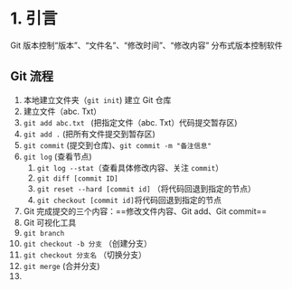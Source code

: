 # 1. 引言 
Git 版本控制“版本”、“文件名”、“修改时间”、“修改内容”
分布式版本控制软件 

## Git 流程 
1. 本地建立文件夹（`git init`) 建立 Git 仓库
2. 建立文件（abc. Txt）
3. `git add abc.txt ` (把指定文件（abc. Txt）代码提交暂存区)
4. `git add .` (把所有文件提交到暂存区)
5. `git commit` (提交到仓库)、`git commit -m "备注信息"`
6. `git log` (查看节点)
	1. `git log --stat`（查看具体修改内容、关注 `commit`）
	2. `git diff [commit ID]`
	3. `git reset --hard [commit id]` （将代码回退到指定的节点）
	4. `git checkout [commit id]`将代码回退到指定的节点
7. Git 完成提交的三个内容：==修改文件内容、Git add、Git commit==
8. Git 可视化工具 
9. `git branch` 
10. `git checkout -b 分支` （创建分支）
11. `git checkout 分支名` （切换分支）
12. `git merge` (合并分支)
13. 

